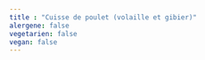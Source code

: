 ```yaml
---
title : "Cuisse de poulet (volaille et gibier)"
alergene: false
vegetarien: false
vegan: false
--- 
```

